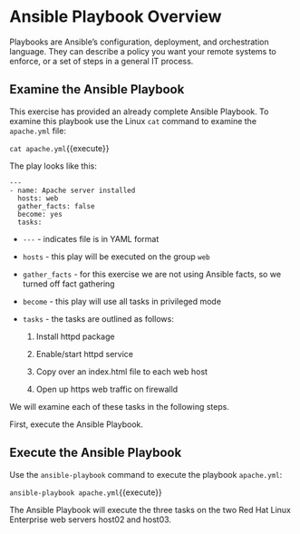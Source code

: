 # Ansible Playbook Overview

Playbooks are Ansible’s configuration, deployment, and orchestration language. They can describe a policy you want your remote systems to enforce, or a set of steps in a general IT process.

## Examine the Ansible Playbook

This exercise has provided an already complete Ansible Playbook.  To examine this playbook use the Linux `cat` command to examine the `apache.yml` file:

`cat apache.yml`{{execute}}

The play looks like this:

```
---
- name: Apache server installed
  hosts: web
  gather_facts: false
  become: yes
  tasks:
```

  - `---` - indicates file is in YAML format
  - `hosts` - this play will be executed on the group `web`
  - `gather_facts` - for this exercise we are not using Ansible facts, so we turned off fact gathering
  - `become` - this play will use all tasks in privileged mode
  - `tasks` - the tasks are outlined as follows:

     1. Install httpd package

     2. Enable/start httpd service

     3. Copy over an index.html file to each web host

     4. Open up https web traffic on firewalld


We will examine each of these tasks in the following steps.  

First, execute the Ansible Playbook.

## Execute the Ansible Playbook

Use the `ansible-playbook` command to execute the playbook `apache.yml`:

`ansible-playbook apache.yml`{{execute}}

The Ansible Playbook will execute the three tasks on the two Red Hat Linux Enterprise web servers host02 and host03.

